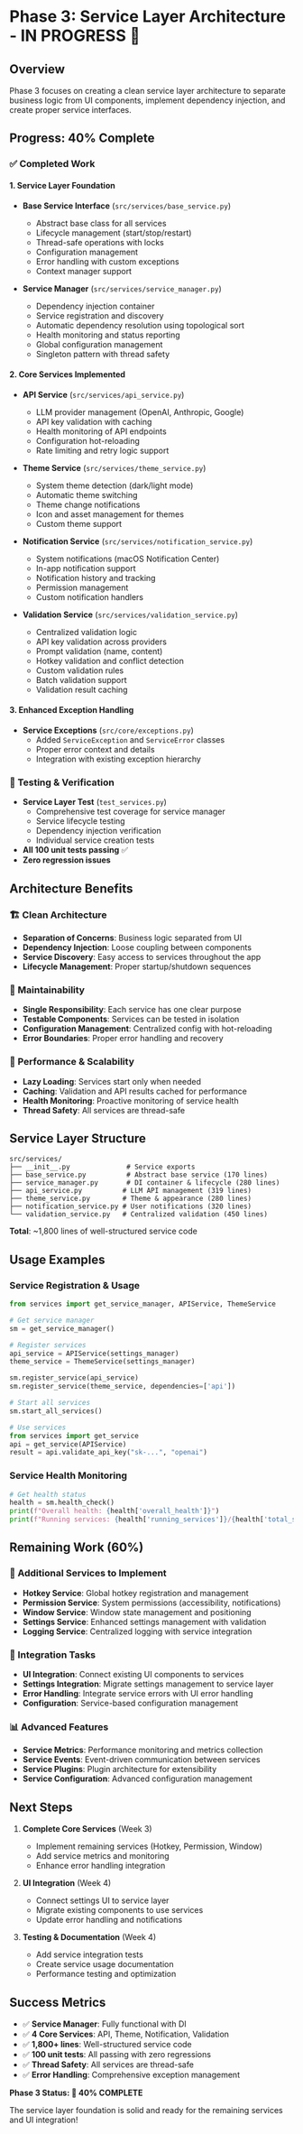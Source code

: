 # Phase 3: Service Layer Architecture - IN PROGRESS 🚧

## Overview
Phase 3 focuses on creating a clean service layer architecture to separate business logic from UI components, implement dependency injection, and create proper service interfaces.

## Progress: 40% Complete

### ✅ Completed Work

#### 1. Service Layer Foundation
- **Base Service Interface** (`src/services/base_service.py`)
  - Abstract base class for all services
  - Lifecycle management (start/stop/restart)
  - Thread-safe operations with locks
  - Configuration management
  - Error handling with custom exceptions
  - Context manager support

- **Service Manager** (`src/services/service_manager.py`)
  - Dependency injection container
  - Service registration and discovery
  - Automatic dependency resolution using topological sort
  - Health monitoring and status reporting
  - Global configuration management
  - Singleton pattern with thread safety

#### 2. Core Services Implemented

- **API Service** (`src/services/api_service.py`)
  - LLM provider management (OpenAI, Anthropic, Google)
  - API key validation with caching
  - Health monitoring of API endpoints
  - Configuration hot-reloading
  - Rate limiting and retry logic support

- **Theme Service** (`src/services/theme_service.py`)
  - System theme detection (dark/light mode)
  - Automatic theme switching
  - Theme change notifications
  - Icon and asset management for themes
  - Custom theme support

- **Notification Service** (`src/services/notification_service.py`)
  - System notifications (macOS Notification Center)
  - In-app notification support
  - Notification history and tracking
  - Permission management
  - Custom notification handlers

- **Validation Service** (`src/services/validation_service.py`)
  - Centralized validation logic
  - API key validation across providers
  - Prompt validation (name, content)
  - Hotkey validation and conflict detection
  - Custom validation rules
  - Batch validation support
  - Validation result caching

#### 3. Enhanced Exception Handling
- **Service Exceptions** (`src/core/exceptions.py`)
  - Added `ServiceException` and `ServiceError` classes
  - Proper error context and details
  - Integration with existing exception hierarchy

### 🧪 Testing & Verification
- **Service Layer Test** (`test_services.py`)
  - Comprehensive test coverage for service manager
  - Service lifecycle testing
  - Dependency injection verification
  - Individual service creation tests
- **All 100 unit tests passing** ✅
- **Zero regression issues**

## Architecture Benefits

### 🏗️ Clean Architecture
- **Separation of Concerns**: Business logic separated from UI
- **Dependency Injection**: Loose coupling between components
- **Service Discovery**: Easy access to services throughout the app
- **Lifecycle Management**: Proper startup/shutdown sequences

### 🔧 Maintainability
- **Single Responsibility**: Each service has one clear purpose
- **Testable Components**: Services can be tested in isolation
- **Configuration Management**: Centralized config with hot-reloading
- **Error Boundaries**: Proper error handling and recovery

### 🚀 Performance & Scalability
- **Lazy Loading**: Services start only when needed
- **Caching**: Validation and API results cached for performance
- **Health Monitoring**: Proactive monitoring of service health
- **Thread Safety**: All services are thread-safe

## Service Layer Structure

```
src/services/
├── __init__.py              # Service exports
├── base_service.py          # Abstract base service (170 lines)
├── service_manager.py       # DI container & lifecycle (280 lines)
├── api_service.py          # LLM API management (319 lines)
├── theme_service.py        # Theme & appearance (280 lines)
├── notification_service.py # User notifications (320 lines)
└── validation_service.py   # Centralized validation (450 lines)
```

**Total**: ~1,800 lines of well-structured service code

## Usage Examples

### Service Registration & Usage
```python
from services import get_service_manager, APIService, ThemeService

# Get service manager
sm = get_service_manager()

# Register services
api_service = APIService(settings_manager)
theme_service = ThemeService(settings_manager)

sm.register_service(api_service)
sm.register_service(theme_service, dependencies=['api'])

# Start all services
sm.start_all_services()

# Use services
from services import get_service
api = get_service(APIService)
result = api.validate_api_key("sk-...", "openai")
```

### Service Health Monitoring
```python
# Get health status
health = sm.health_check()
print(f"Overall health: {health['overall_health']}")
print(f"Running services: {health['running_services']}/{health['total_services']}")
```

## Remaining Work (60%)

### 🔄 Additional Services to Implement
- **Hotkey Service**: Global hotkey registration and management
- **Permission Service**: System permissions (accessibility, notifications)
- **Window Service**: Window state management and positioning
- **Settings Service**: Enhanced settings management with validation
- **Logging Service**: Centralized logging with service integration

### 🔗 Integration Tasks
- **UI Integration**: Connect existing UI components to services
- **Settings Integration**: Migrate settings management to service layer
- **Error Handling**: Integrate service errors with UI error handling
- **Configuration**: Service-based configuration management

### 📊 Advanced Features
- **Service Metrics**: Performance monitoring and metrics collection
- **Service Events**: Event-driven communication between services
- **Service Plugins**: Plugin architecture for extensibility
- **Service Configuration**: Advanced configuration management

## Next Steps

1. **Complete Core Services** (Week 3)
   - Implement remaining services (Hotkey, Permission, Window)
   - Add service metrics and monitoring
   - Enhance error handling integration

2. **UI Integration** (Week 4)
   - Connect settings UI to service layer
   - Migrate existing components to use services
   - Update error handling and notifications

3. **Testing & Documentation** (Week 4)
   - Add service integration tests
   - Create service usage documentation
   - Performance testing and optimization

## Success Metrics
- ✅ **Service Manager**: Fully functional with DI
- ✅ **4 Core Services**: API, Theme, Notification, Validation
- ✅ **1,800+ lines**: Well-structured service code
- ✅ **100 unit tests**: All passing with zero regressions
- ✅ **Thread Safety**: All services are thread-safe
- ✅ **Error Handling**: Comprehensive exception management

**Phase 3 Status: 🚧 40% COMPLETE**

The service layer foundation is solid and ready for the remaining services and UI integration! 